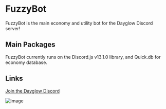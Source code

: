 # FuzzyBot

FuzzyBot is the main economy and utility bot for the Dayglow Discord server!


## Main Packages
FuzzyBot currently runs on the Discord.js v13.1.0 library, and Quick.db for economy database.

## Links
[Join the Dayglow Discord](https://discord.gg/BwywC93SrC)


![image](https://media.discordapp.net/attachments/889997466701824060/901651800812294184/daybanner.png)
